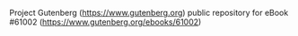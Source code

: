 Project Gutenberg (https://www.gutenberg.org) public repository for eBook #61002 (https://www.gutenberg.org/ebooks/61002)
